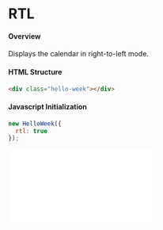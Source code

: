 # RTL

#### Overview

Displays the calendar in right-to-left mode.

#### HTML Structure

```html
<div class="hello-week"></div>
```

#### Javascript Initialization

```js
new HelloWeek({
  rtl: true
});
```

<iframe
    src="docs/demos/11-rtl.html"
    frameborder="no"
    allowfullscreen="allowfullscreen">
</iframe>
